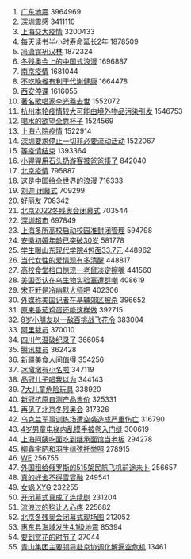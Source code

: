 1. [广东地震](https://s.weibo.com//weibo?q=%23%E5%B9%BF%E4%B8%9C%E5%9C%B0%E9%9C%87%23&Refer=top) 3964969
2. [深圳震感](https://s.weibo.com//weibo?q=%23%E6%B7%B1%E5%9C%B3%E9%9C%87%E6%84%9F%23&Refer=top) 3411110
3. [上海交大疫情](https://s.weibo.com//weibo?q=%23%E4%B8%8A%E6%B5%B7%E4%BA%A4%E5%A4%A7%E7%96%AB%E6%83%85%23&Refer=top) 3200433
4. [每天读书半小时寿命延长2年](https://s.weibo.com//weibo?q=%23%E6%AF%8F%E5%A4%A9%E8%AF%BB%E4%B9%A6%E5%8D%8A%E5%B0%8F%E6%97%B6%E5%AF%BF%E5%91%BD%E5%BB%B6%E9%95%BF2%E5%B9%B4%23&Refer=top) 1878509
5. [冯潇霆巩汉林](https://s.weibo.com//weibo?q=%E5%86%AF%E6%BD%87%E9%9C%86%E5%B7%A9%E6%B1%89%E6%9E%97&Refer=top) 1872324
6. [冬残奥会上的中国式浪漫](https://s.weibo.com//weibo?q=%23%E5%86%AC%E6%AE%8B%E5%A5%A5%E4%BC%9A%E4%B8%8A%E7%9A%84%E4%B8%AD%E5%9B%BD%E5%BC%8F%E6%B5%AA%E6%BC%AB%23&Refer=top) 1696887
7. [南京疫情](https://s.weibo.com//weibo?q=%23%E5%8D%97%E4%BA%AC%E7%96%AB%E6%83%85%23&Refer=top) 1681044
8. [不吃晚餐有利于代谢健康](https://s.weibo.com//weibo?q=%23%E4%B8%8D%E5%90%83%E6%99%9A%E9%A4%90%E6%9C%89%E5%88%A9%E4%BA%8E%E4%BB%A3%E8%B0%A2%E5%81%A5%E5%BA%B7%23&Refer=top) 1664478
9. [西安停课](https://s.weibo.com//weibo?q=%E8%A5%BF%E5%AE%89%E5%81%9C%E8%AF%BE&Refer=top) 1616055
10. [著名歌唱家李光羲去世](https://s.weibo.com//weibo?q=%23%E8%91%97%E5%90%8D%E6%AD%8C%E5%94%B1%E5%AE%B6%E6%9D%8E%E5%85%89%E7%BE%B2%E5%8E%BB%E4%B8%96%23&Refer=top) 1552072
11. [杭州本轮疫情较大可能由境外物品污染引发](https://s.weibo.com//weibo?q=%23%E6%9D%AD%E5%B7%9E%E6%9C%AC%E8%BD%AE%E7%96%AB%E6%83%85%E8%BE%83%E5%A4%A7%E5%8F%AF%E8%83%BD%E7%94%B1%E5%A2%83%E5%A4%96%E7%89%A9%E5%93%81%E6%B1%A1%E6%9F%93%E5%BC%95%E5%8F%91%23&Refer=top) 1546753
12. [喝水的欲望全靠杯子](https://s.weibo.com//weibo?q=%23%E5%96%9D%E6%B0%B4%E7%9A%84%E6%AC%B2%E6%9C%9B%E5%85%A8%E9%9D%A0%E6%9D%AF%E5%AD%90%23&Refer=top) 1524569
13. [上海六院疫情](https://s.weibo.com//weibo?q=%23%E4%B8%8A%E6%B5%B7%E5%85%AD%E9%99%A2%E7%96%AB%E6%83%85%23&Refer=top) 1522914
14. [深圳要求停止一切非必要流动活动](https://s.weibo.com//weibo?q=%23%E6%B7%B1%E5%9C%B3%E8%A6%81%E6%B1%82%E5%81%9C%E6%AD%A2%E4%B8%80%E5%88%87%E9%9D%9E%E5%BF%85%E8%A6%81%E6%B5%81%E5%8A%A8%E6%B4%BB%E5%8A%A8%23&Refer=top) 1522067
15. [等疫情结束](https://s.weibo.com//weibo?q=%23%E7%AD%89%E7%96%AB%E6%83%85%E7%BB%93%E6%9D%9F%23&Refer=top) 1393364
16. [小猩猩用石头扔游客被爸爸揍了](https://s.weibo.com//weibo?q=%23%E5%B0%8F%E7%8C%A9%E7%8C%A9%E7%94%A8%E7%9F%B3%E5%A4%B4%E6%89%94%E6%B8%B8%E5%AE%A2%E8%A2%AB%E7%88%B8%E7%88%B8%E6%8F%8D%E4%BA%86%23&Refer=top) 842040
17. [北京疫情](https://s.weibo.com//weibo?q=%23%E5%8C%97%E4%BA%AC%E7%96%AB%E6%83%85%23&Refer=top) 795887
18. [这是中国给全世界的浪漫](https://s.weibo.com//weibo?q=%23%E8%BF%99%E6%98%AF%E4%B8%AD%E5%9B%BD%E7%BB%99%E5%85%A8%E4%B8%96%E7%95%8C%E7%9A%84%E6%B5%AA%E6%BC%AB%23&Refer=top) 716333
19. [刘迦 闭幕式](https://s.weibo.com//weibo?q=%E5%88%98%E8%BF%A6%20%E9%97%AD%E5%B9%95%E5%BC%8F&Refer=top) 709299
20. [好丽友](https://s.weibo.com//weibo?q=%E5%A5%BD%E4%B8%BD%E5%8F%8B&Refer=top) 708342
21. [北京2022冬残奥会闭幕式](https://s.weibo.com//weibo?q=%23%E5%8C%97%E4%BA%AC2022%E5%86%AC%E6%AE%8B%E5%A5%A5%E4%BC%9A%E9%97%AD%E5%B9%95%E5%BC%8F%23&Refer=top) 703544
22. [深圳超市](https://s.weibo.com//weibo?q=%E6%B7%B1%E5%9C%B3%E8%B6%85%E5%B8%82&Refer=top) 697849
23. [上海多所高校启动校园准封闭管理](https://s.weibo.com//weibo?q=%23%E4%B8%8A%E6%B5%B7%E5%A4%9A%E6%89%80%E9%AB%98%E6%A0%A1%E5%90%AF%E5%8A%A8%E6%A0%A1%E5%9B%AD%E5%87%86%E5%B0%81%E9%97%AD%E7%AE%A1%E7%90%86%23&Refer=top) 594798
24. [安徽初婚年龄已突破30岁](https://s.weibo.com//weibo?q=%23%E5%AE%89%E5%BE%BD%E5%88%9D%E5%A9%9A%E5%B9%B4%E9%BE%84%E5%B7%B2%E7%AA%81%E7%A0%B430%E5%B2%81%23&Refer=top) 581778
25. [学生曝山东现代学院4包面33.7元](https://s.weibo.com//weibo?q=%23%E5%AD%A6%E7%94%9F%E6%9B%9D%E5%B1%B1%E4%B8%9C%E7%8E%B0%E4%BB%A3%E5%AD%A6%E9%99%A24%E5%8C%85%E9%9D%A233.7%E5%85%83%23&Refer=top) 448962
26. [当代女性的爱情观有多清醒](https://s.weibo.com//weibo?q=%23%E5%BD%93%E4%BB%A3%E5%A5%B3%E6%80%A7%E7%9A%84%E7%88%B1%E6%83%85%E8%A7%82%E6%9C%89%E5%A4%9A%E6%B8%85%E9%86%92%23&Refer=top) 448817
27. [高校食堂档口惊现一老鼠淡定擦嘴](https://s.weibo.com//weibo?q=%23%E9%AB%98%E6%A0%A1%E9%A3%9F%E5%A0%82%E6%A1%A3%E5%8F%A3%E6%83%8A%E7%8E%B0%E4%B8%80%E8%80%81%E9%BC%A0%E6%B7%A1%E5%AE%9A%E6%93%A6%E5%98%B4%23&Refer=top) 441560
28. [美国否认在乌生物实验室遭群嘲](https://s.weibo.com//weibo?q=%23%E7%BE%8E%E5%9B%BD%E5%90%A6%E8%AE%A4%E5%9C%A8%E4%B9%8C%E7%94%9F%E7%89%A9%E5%AE%9E%E9%AA%8C%E5%AE%A4%E9%81%AD%E7%BE%A4%E5%98%B2%23&Refer=top) 408619
29. [宋亚轩是冷幽默大师吧](https://s.weibo.com//weibo?q=%23%E5%AE%8B%E4%BA%9A%E8%BD%A9%E6%98%AF%E5%86%B7%E5%B9%BD%E9%BB%98%E5%A4%A7%E5%B8%88%E5%90%A7%23&Refer=top) 402306
30. [外媒称美国记者在基辅郊区被杀](https://s.weibo.com//weibo?q=%23%E5%A4%96%E5%AA%92%E7%A7%B0%E7%BE%8E%E5%9B%BD%E8%AE%B0%E8%80%85%E5%9C%A8%E5%9F%BA%E8%BE%85%E9%83%8A%E5%8C%BA%E8%A2%AB%E6%9D%80%23&Refer=top) 396652
31. [原来番茄鸡蛋还能这样做](https://s.weibo.com//weibo?q=%23%E5%8E%9F%E6%9D%A5%E7%95%AA%E8%8C%84%E9%B8%A1%E8%9B%8B%E8%BF%98%E8%83%BD%E8%BF%99%E6%A0%B7%E5%81%9A%23&Refer=top) 392715
32. [8岁小朋友以一敌百挑战飞花令](https://s.weibo.com//weibo?q=%238%E5%B2%81%E5%B0%8F%E6%9C%8B%E5%8F%8B%E4%BB%A5%E4%B8%80%E6%95%8C%E7%99%BE%E6%8C%91%E6%88%98%E9%A3%9E%E8%8A%B1%E4%BB%A4%23&Refer=top) 383004
33. [阿里裁员](https://s.weibo.com//weibo?q=%23%E9%98%BF%E9%87%8C%E8%A3%81%E5%91%98%23&Refer=top) 370010
34. [四川气温破纪录了](https://s.weibo.com//weibo?q=%23%E5%9B%9B%E5%B7%9D%E6%B0%94%E6%B8%A9%E7%A0%B4%E7%BA%AA%E5%BD%95%E4%BA%86%23&Refer=top) 366054
35. [腾讯裁员](https://s.weibo.com//weibo?q=%E8%85%BE%E8%AE%AF%E8%A3%81%E5%91%98&Refer=top) 362428
36. [新疆美食人间值得](https://s.weibo.com//weibo?q=%23%E6%96%B0%E7%96%86%E7%BE%8E%E9%A3%9F%E4%BA%BA%E9%97%B4%E5%80%BC%E5%BE%97%23&Refer=top) 354256
37. [冰墩墩有小名啦](https://s.weibo.com//weibo?q=%23%E5%86%B0%E5%A2%A9%E5%A2%A9%E6%9C%89%E5%B0%8F%E5%90%8D%E5%95%A6%23&Refer=top) 347119
38. [品冠儿子唱我以为](https://s.weibo.com//weibo?q=%23%E5%93%81%E5%86%A0%E5%84%BF%E5%AD%90%E5%94%B1%E6%88%91%E4%BB%A5%E4%B8%BA%23&Refer=top) 344143
39. [7大儿童危险玩具](https://s.weibo.com//weibo?q=%237%E5%A4%A7%E5%84%BF%E7%AB%A5%E5%8D%B1%E9%99%A9%E7%8E%A9%E5%85%B7%23&Refer=top) 338920
40. [新冠抗原自测产品售价](https://s.weibo.com//weibo?q=%23%E6%96%B0%E5%86%A0%E6%8A%97%E5%8E%9F%E8%87%AA%E6%B5%8B%E4%BA%A7%E5%93%81%E5%94%AE%E4%BB%B7%23&Refer=top) 325331
41. [再见了北京冬残奥会](https://s.weibo.com//weibo?q=%23%E5%86%8D%E8%A7%81%E4%BA%86%E5%8C%97%E4%BA%AC%E5%86%AC%E6%AE%8B%E5%A5%A5%E4%BC%9A%23&Refer=top) 317326
42. [乌克兰军事训练场遭空袭造成严重伤亡](https://s.weibo.com//weibo?q=%23%E4%B9%8C%E5%85%8B%E5%85%B0%E5%86%9B%E4%BA%8B%E8%AE%AD%E7%BB%83%E5%9C%BA%E9%81%AD%E7%A9%BA%E8%A2%AD%E9%80%A0%E6%88%90%E4%B8%A5%E9%87%8D%E4%BC%A4%E4%BA%A1%23&Refer=top) 316790
43. [4岁男童电梯内乱摸手被卷入门缝](https://s.weibo.com//weibo?q=%234%E5%B2%81%E7%94%B7%E7%AB%A5%E7%94%B5%E6%A2%AF%E5%86%85%E4%B9%B1%E6%91%B8%E6%89%8B%E8%A2%AB%E5%8D%B7%E5%85%A5%E9%97%A8%E7%BC%9D%23&Refer=top) 300619
44. [上海阿姨吃面吃到继承面馆当老板](https://s.weibo.com//weibo?q=%23%E4%B8%8A%E6%B5%B7%E9%98%BF%E5%A7%A8%E5%90%83%E9%9D%A2%E5%90%83%E5%88%B0%E7%BB%A7%E6%89%BF%E9%9D%A2%E9%A6%86%E5%BD%93%E8%80%81%E6%9D%BF%23&Refer=top) 294278
45. [柳鑫宇晒和羽生结弦托举照](https://s.weibo.com//weibo?q=%23%E6%9F%B3%E9%91%AB%E5%AE%87%E6%99%92%E5%92%8C%E7%BE%BD%E7%94%9F%E7%BB%93%E5%BC%A6%E6%89%98%E4%B8%BE%E7%85%A7%23&Refer=top) 278915
46. [WE](https://s.weibo.com//weibo?q=WE&Refer=top) 256755
47. [外国租给俄罗斯的515架民航飞机前途未卜](https://s.weibo.com//weibo?q=%23%E5%A4%96%E5%9B%BD%E7%A7%9F%E7%BB%99%E4%BF%84%E7%BD%97%E6%96%AF%E7%9A%84515%E6%9E%B6%E6%B0%91%E8%88%AA%E9%A3%9E%E6%9C%BA%E5%89%8D%E9%80%94%E6%9C%AA%E5%8D%9C%23&Refer=top) 256657
48. [真的好舍不得雪容融](https://s.weibo.com//weibo?q=%23%E7%9C%9F%E7%9A%84%E5%A5%BD%E8%88%8D%E4%B8%8D%E5%BE%97%E9%9B%AA%E5%AE%B9%E8%9E%8D%23&Refer=top) 249541
49. [女娲 XYG](https://s.weibo.com//weibo?q=%E5%A5%B3%E5%A8%B2%20XYG&Refer=top) 232255
50. [开闭幕式真成了连续剧](https://s.weibo.com//weibo?q=%23%E5%BC%80%E9%97%AD%E5%B9%95%E5%BC%8F%E7%9C%9F%E6%88%90%E4%BA%86%E8%BF%9E%E7%BB%AD%E5%89%A7%23&Refer=top) 231204
51. [流浪过的狗让人心疼](https://s.weibo.com//weibo?q=%23%E6%B5%81%E6%B5%AA%E8%BF%87%E7%9A%84%E7%8B%97%E8%AE%A9%E4%BA%BA%E5%BF%83%E7%96%BC%23&Refer=top) 225682
52. [北京冬残奥会闭幕式现场图](https://s.weibo.com//weibo?q=%23%E5%8C%97%E4%BA%AC%E5%86%AC%E6%AE%8B%E5%A5%A5%E4%BC%9A%E9%97%AD%E5%B9%95%E5%BC%8F%E7%8E%B0%E5%9C%BA%E5%9B%BE%23&Refer=top) 212052
53. [惠东县海域发生4.1级地震](https://s.weibo.com//weibo?q=%E6%83%A0%E4%B8%9C%E5%8E%BF%E6%B5%B7%E5%9F%9F%E5%8F%91%E7%94%9F4.1%E7%BA%A7%E5%9C%B0%E9%9C%87&Refer=top) 85394
54. [要到赏花的时节了](https://s.weibo.com//weibo?q=%E8%A6%81%E5%88%B0%E8%B5%8F%E8%8A%B1%E7%9A%84%E6%97%B6%E8%8A%82%E4%BA%86&Refer=top) 27044
55. [青山集团主要领导赴京协调化解逼空危机](https://s.weibo.com//weibo?q=%23%E9%9D%92%E5%B1%B1%E9%9B%86%E5%9B%A2%E4%B8%BB%E8%A6%81%E9%A2%86%E5%AF%BC%E8%B5%B4%E4%BA%AC%E5%8D%8F%E8%B0%83%E5%8C%96%E8%A7%A3%E9%80%BC%E7%A9%BA%E5%8D%B1%E6%9C%BA%23&Refer=top) 13461
